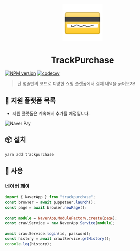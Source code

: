 <p align="center">
  <img alt="credit card emoji" src="https://github.com/code-yeongyu/TrackPurchase/raw/master/docs/images/credit-card.png" width="130" />
  <h1 align="center">TrackPurchase</h1>
</p>

[![NPM version](https://badgen.net/npm/v/trackpurchase)](https://www.npmjs.com/package/trackpurchase) [![codecov](https://codecov.io/gh/code-yeongyu/TrackPurchase/branch/master/graph/badge.svg?token=UCZC198HMK)](https://codecov.io/gh/code-yeongyu/TrackPurchase)

> 단 몇줄만의 코드로 다양한 쇼핑 플랫폼에서 결제 내역을 긁어오자!

## 🛒 지원 플랫폼 목록

- 지원 플랫폼은 계속해서 추가될 예정입니다.

![Naver Pay](https://developer.pay.naver.com/static/img/logo_black.png)

## 📦 설치

```sh
yarn add trackpurchase
```

## 🚀 사용

### 네이버 페이

```typescript
import { NaverApp } from "trackpurchase";
const browser = await puppeteer.launch();
const page = await browser.newPage();

const module = NaverApp.ModuleFactory.create(page);
const crawlService = new NaverApp.Service(module);

await crawlService.login(id, password);
const history = await crawlService.getHistory();
console.log(history);
```
